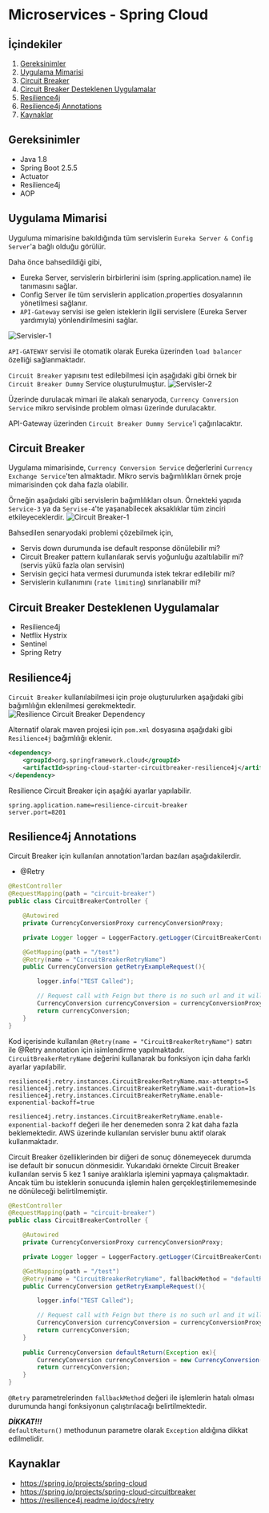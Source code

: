 # Microservices - Spring Cloud 

## İçindekiler
1. [Gereksinimler](#gereksinimler)
2. [Uygulama Mimarisi](#uygulama-mimarisi)
3. [Circuit Breaker](#circuit-breaker)
4. [Circuit Breaker Desteklenen Uygulamalar](#circuit-breaker-desteklenen-uygulamalar)
5. [Resilience4j](#resilience4j)
6. [Resilience4j Annotations](#resilience4j-annotations)
7. [Kaynaklar](#kaynaklar)

## Gereksinimler
* Java 1.8
* Spring Boot 2.5.5
* Actuator
* Resilience4j
* AOP


## Uygulama Mimarisi
Uyguluma mimarisine bakıldığında tüm servislerin `Eureka Server & Config Server`'a bağlı olduğu görülür.  

Daha önce bahsedildiği gibi,
- Eureka Server, servislerin birbirlerini isim (spring.application.name) ile tanımasını sağlar.
- Config Server ile tüm servislerin application.properties dosyalarının yönetilmesi sağlanır. 
- `API-Gateway` servisi ise gelen isteklerin ilgili servislere (Eureka Server yardımıyla) yönlendirilmesini sağlar.  

![Servisler-1](./images/services-1.png)

`API-GATEWAY` servisi ile otomatik olarak Eureka üzerinden `load balancer` özelliği sağlanmaktadır.

`Circuit Breaker` yapısını test edilebilmesi için aşağıdaki gibi örnek bir `Circuit Breaker Dummy` Service oluşturulmuştur.
![Servisler-2](./images/circuit-breaker-hierarchy.png)

Üzerinde durulacak mimari ile alakalı senaryoda, `Currency Conversion Service` mikro servisinde problem olması üzerinde durulacaktır. 

API-Gateway üzerinden `Circuit Breaker Dummy Service`'i çağırılacaktır.    


## Circuit Breaker
Uygulama mimarisinde, `Currency Conversion Service` değerlerini `Currency Exchange Service`'ten almaktadır. Mikro servis bağımlılıkları örnek proje mimarisinden çok daha fazla olabilir.

Örneğin aşağıdaki gibi servislerin bağımlılıkları olsun. Örnekteki yapıda `Service-3` ya da `Servise-4`'te yaşanabilecek aksaklıklar tüm zinciri etkileyeceklerdir. 
![Circuit Breaker-1](./images/circuit-breaker-1.png)

Bahsedilen senaryodaki problemi çözebilmek için,
- Servis down durumunda ise default response dönülebilir mi?
- Circuit Breaker pattern kullanılarak servis yoğunluğu azaltılabilir mi? (servis yükü fazla olan servisin)
- Servisin geçici hata vermesi durumunda istek tekrar edilebilir mi?
- Servislerin kullanımını (`rate limiting`) sınırlanabilir mi? 


## Circuit Breaker Desteklenen Uygulamalar
- Resilience4j
- Netflix Hystrix
- Sentinel
- Spring Retry


## Resilience4j
`Circuit Breaker` kullanılabilmesi için proje oluşturulurken aşağıdaki gibi bağımlılığın eklenilmesi gerekmektedir.
![Resilience Circuit Breaker Dependency](./images/resilience4f-dependency.png)

Alternatif olarak maven projesi için `pom.xml` dosyasına aşağıdaki gibi `Resilience4j` bağımlılığı eklenir.
```xml
<dependency>
    <groupId>org.springframework.cloud</groupId>
    <artifactId>spring-cloud-starter-circuitbreaker-resilience4j</artifactId>
</dependency>
```

Resilience Circuit Breaker için aşağıki ayarlar yapılabilir.
```properties
spring.application.name=resilience-circuit-breaker
server.port=8201
```


## Resilience4j Annotations
Circuit Breaker için kullanılan annotation'lardan bazıları aşağıdakilerdir.
- @Retry

```java
@RestController
@RequestMapping(path = "circuit-breaker")
public class CircuitBreakerController {

    @Autowired
    private CurrencyConversionProxy currencyConversionProxy;

    private Logger logger = LoggerFactory.getLogger(CircuitBreakerController.class);

    @GetMapping(path = "/test")
    @Retry(name = "CircuitBreakerRetryName")
    public CurrencyConversion getRetryExampleRequest(){

        logger.info("TEST Called");

        // Request call with Feign but there is no such url and it will 404 not found
        CurrencyConversion currencyConversion = currencyConversionProxy.getCurrencyConversionDummy();
        return currencyConversion;
    }
}
```

Kod içerisinde kullanılan `@Retry(name = "CircuitBreakerRetryName")` satırı ile @Retry annotation için isimlendirme yapılmaktadır. `CircuitBreakerRetryName` değerini kullanarak bu fonksiyon için daha farklı ayarlar yapılabilir.
```properties
resilience4j.retry.instances.CircuitBreakerRetryName.max-attempts=5
resilience4j.retry.instances.CircuitBreakerRetryName.wait-duration=1s
resilience4j.retry.instances.CircuitBreakerRetryName.enable-exponential-backoff=true
```

`resilience4j.retry.instances.CircuitBreakerRetryName.enable-exponential-backoff` değeri ile her denemeden sonra 2 kat daha fazla beklemektedir. AWS üzerinde kullanılan servisler bunu aktif olarak kullanmaktadır.

Circuit Breaker özelliklerinden bir diğeri de sonuç dönemeyecek durumda ise default bir sonucun dönmesidir. 
Yukarıdaki örnekte Circuit Breaker kullanılan servis 5 kez 1 saniye aralıklarla işlemini yapmaya çalışmaktadır. 
Ancak tüm bu isteklerin sonucunda işlemin halen gerçekleştirilememesinde ne dönüleceği belirtilmemiştir.

```java
@RestController
@RequestMapping(path = "circuit-breaker")
public class CircuitBreakerController {

    @Autowired
    private CurrencyConversionProxy currencyConversionProxy;

    private Logger logger = LoggerFactory.getLogger(CircuitBreakerController.class);

    @GetMapping(path = "/test")
    @Retry(name = "CircuitBreakerRetryName", fallbackMethod = "defaultReturn")
    public CurrencyConversion getRetryExampleRequest(){

        logger.info("TEST Called");

        // Request call with Feign but there is no such url and it will 404 not found
        CurrencyConversion currencyConversion = currencyConversionProxy.getCurrencyConversionDummy();
        return currencyConversion;
    }
    
    public CurrencyConversion defaultReturn(Exception ex){
        CurrencyConversion currencyConversion = new CurrencyConversion();
        return currencyConversion;
    }
}
```

`@Retry` parametrelerinden `fallbackMethod` değeri ile işlemlerin hatalı olması durumunda hangi fonksiyonun çalıştırılacağı belirtilmektedir.

**_DİKKAT!!!_**   
`defaultReturn()` methodunun parametre olarak `Exception` aldığına dikkat edilmelidir.


## Kaynaklar
- https://spring.io/projects/spring-cloud
- https://spring.io/projects/spring-cloud-circuitbreaker
- https://resilience4j.readme.io/docs/retry
